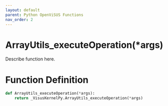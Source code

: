 ```yaml
---
layout: default
parent: Python OpenViSUS Functions
nav_order: 2
---
```


# ArrayUtils_executeOperation(*args)

Describe function here.

# Function Definition

```python
def ArrayUtils_executeOperation(*args):
    return _VisusKernelPy.ArrayUtils_executeOperation(*args)

```
